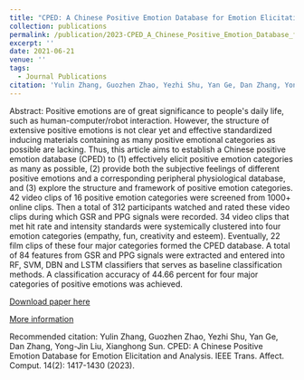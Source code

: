 ```yaml
---
title: "CPED: A Chinese Positive Emotion Database for Emotion Elicitation and Analysis"
collection: publications
permalink: /publication/2023-CPED_A_Chinese_Positive_Emotion_Database_for_Emotion_Elicitation_and_Analysis
excerpt: ''
date: 2021-06-21
venue: ''
tags:
  - Journal Publications
citation: 'Yulin Zhang, Guozhen Zhao, Yezhi Shu, Yan Ge, Dan Zhang, Yong-Jin Liu, Xianghong Sun. CPED: A Chinese Positive Emotion Database for Emotion Elicitation and Analysis. IEEE Trans. Affect. Comput. 14(2): 1417-1430 (2023).'
---
```


Abstract: Positive emotions are of great significance to people's daily life, such as human-computer/robot interaction. However, the structure of extensive positive emotions is not clear yet and effective standardized inducing materials containing as many positive emotional categories as possible are lacking. Thus, this article aims to establish a Chinese positive emotion database (CPED) to (1) effectively elicit positive emotion categories as many as possible, (2) provide both the subjective feelings of different positive emotions and a corresponding peripheral physiological database, and (3) explore the structure and framework of positive emotion categories. 42 video clips of 16 positive emotion categories were screened from 1000+ online clips. Then a total of 312 participants watched and rated these video clips during which GSR and PPG signals were recorded. 34 video clips that met hit rate and intensity standards were systemically clustered into four emotion categories (empathy, fun, creativity and esteem). Eventually, 22 film clips of these four major categories formed the CPED database. A total of 84 features from GSR and PPG signals were extracted and entered into RF, SVM, DBN and LSTM classifiers that serves as baseline classification methods. A classification accuracy of 44.66 percent for four major categories of positive emotions was achieved.



[Download paper here](http://yongjinliu.github.io/files/2023-CPED_A_Chinese_Positive_Emotion_Database_for_Emotion_Elicitation_and_Analysis.pdf)


[More information](https://cg.cs.tsinghua.edu.cn/people/~Yongjin/Yongjin.htm)

Recommended citation: Yulin Zhang, Guozhen Zhao, Yezhi Shu, Yan Ge, Dan Zhang, Yong-Jin Liu, Xianghong Sun. CPED: A Chinese Positive Emotion Database for Emotion Elicitation and Analysis. IEEE Trans. Affect. Comput. 14(2): 1417-1430 (2023).





